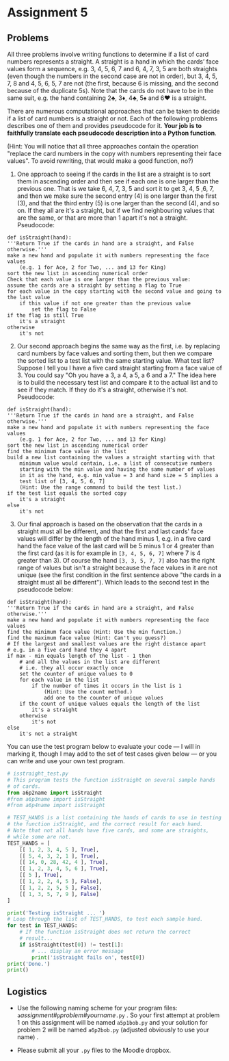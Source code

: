 # Assignment 5

## Problems

All three problems involve writing functions to determine if a
list of card numbers represents a straight. A straight is a hand in
which the cards’ face values form a sequence, e.g. 3, 4, 5, 6, 7 and 6,
4, 7, 3, 5 are both straights (even though the numbers in the second
case are not in order), but 3, 4, 5, 7, 8 and 4, 5, 6, 5, 7 are not (the
first, because 6 is missing, and the second because of the duplicate
5s). Note that the cards do not have to be in the same suit, e.g. the
hand containing 2♣, 3♦, 4♣, 5♠ and 6♥ is a straight.

There are numerous computational approaches that can be taken to decide
if a list of card numbers is a straight or not. Each of the following
problems describes one of them and provides pseudocode for it. **Your
job is to faithfully translate each pseudocode description into a Python
function**.

(Hint: You will notice that all three approaches contain the operation
"replace the card numbers in the copy with numbers representing their
face values". To avoid rewriting, that would make a good function, no?)

1.  One approach to seeing if the cards in the list are a straight is to
    sort them in ascending order and then see if each one is one larger
    than the previous one. That is we take 6, 4, 7, 3, 5 and sort it to
    get 3, 4, 5 ,6, 7, and then we make sure the second entry (4) is one
    larger than the first (3), and that the third entry (5) is one
    larger than the second (4), and so on. If they all are it's a
    straight, but if we find neighbouring values that are the same, or
    that are more than 1 apart it's not a straight. Pseudocode:

```plaintext
def isStraight(hand):
'''Return True if the cards in hand are a straight, and False otherwise.'''
make a new hand and populate it with numbers representing the face values
    (e.g. 1 for Ace, 2 for Two, ... and 13 for King)
sort the new list in ascending numerical order
Check that each value is one larger than the previous value:
assume the cards are a straight by setting a flag to True
for each value in the copy starting with the second value and going to the last value
    if this value if not one greater than the previous value
        set the flag to False
if the flag is still True
    it's a straight
otherwise
    it's not
```
2.  Our second approach begins the same way as the first, i.e. by
    replacing card numbers by face values and sorting them, but then we
    compare the sorted list to a test list with the same starting value.
    What test list? Suppose I tell you I have a five card straight
    starting from a face value of 3. You could say "Oh you have a 3, a
    4, a 5, a 6 and a 7." The idea here is to build the necessary test
    list and compare it to the actual list and to see if they match. If
    they do it's a straight, otherwise it's not. Pseudocode:

```plaintext
def isStraight(hand):
'''Return True if the cards in hand are a straight, and False otherwise.'''
make a new hand and populate it with numbers representing the face values
    (e.g. 1 for Ace, 2 for Two, ... and 13 for King)
sort the new list in ascending numerical order
find the minimum face value in the list
build a new list containing the values a straight starting with that 
    minimum value would contain, i.e. a list of consecutive numbers
    starting with the min value and having the same number of values
    in it as the hand, e.g. min value = 3 and hand size = 5 implies a 
    test list of [3, 4, 5, 6, 7]
    (Hint: Use the range command to build the test list.)
if the test list equals the sorted copy
    it's a straight
else
    it's not
```
3.  Our final approach is based on the observation that the cards in a
    straight must all be different, and that the first and last cards'
    face values will differ by the length of the hand minus 1, e.g. in a
    five card hand the face value of the last card will be 5 minus 1 or
    4 greater than the first card (as it is for example in `[3, 4, 5, 6,
    7]` where 7 is 4 greater than 3). Of course the hand `[3, 3, 5, 7,
    7]` also has the right range of values but isn't a straight because
    the face values in it are not unique (see the first condition in the
    first sentence above "the cards in a straight must all be
    different"). Which leads to the second test in the pseudocode
    below:

```plaintext
def isStraight(hand):
'''Return True if the cards in hand are a straight, and False otherwise.'''
make a new hand and populate it with numbers representing the face values
find the minimum face value (Hint: Use the min function.)
find the maximum face value (Hint: Can't you guess?)
# If the largest and smallest values are the right distance apart
# e.g. in a five card hand they 4 apart
if max - min equals length of the list - 1 then
    # and all the values in the list are different
    # i.e. they all occur exactly once
    set the counter of unique values to 0
    for each value in the list
        if the number of times it occurs in the list is 1
            (Hint: Use the count method.)
            add one to the counter of unique values
    if the count of unique values equals the length of the list
        it's a straight
    otherwise
        it's not
else
    it's not a straight
```

You can use the test program below to evaluate your code — I will in
marking it, though I may add to the set of test cases given below — or
you can write and use your own test program.

``` python
# isstraight_test.py
# This program tests the function isStraight on several sample hands
# of cards.
from a6p2name import isStraight
#from a6p3name import isStraight
#from a6p4name import isStraight

# TEST_HANDS is a list containing the hands of cards to use in testing
# the function isStraight, and the correct result for each hand.
# Note that not all hands have five cards, and some are straights,
# while some are not.
TEST_HANDS = [
    [[ 1, 2, 3, 4, 5 ], True],
    [[ 5, 4, 3, 2, 1 ], True],
    [[ 14, 0, 28, 42, 4 ], True],
    [[ 1, 2, 3, 4, 5, 6 ], True],
    [[ 5 ], True],
    [[ 1, 2, 2, 4, 5 ], False],
    [[ 1, 2, 2, 5, 5 ], False],
    [[ 1, 3, 5, 7, 9 ], False]
]

print('Testing isStraight ... ')
# Loop through the list of TEST_HANDS, to test each sample hand.
for test in TEST_HANDS:
    # If the function isStraight does not return the correct
    # result...
    if isStraight(test[0]) != test[1]:
        # ... display an error message
        print('isStraight fails on', test[0])
print('Done.')
print()
```

## Logistics

-   Use the following naming scheme for your program files:
    `a`*assignment#*`p`*problem#yourname*`.py` . So your first
    attempt at problem 1 on this assignment will be named `a5p1bob.py`
    and your solution for problem 2 will be named `a6p2bob.py` (adjusted obviously to use your name) .

-   Please submit all your `.py` files to the Moodle dropbox.
